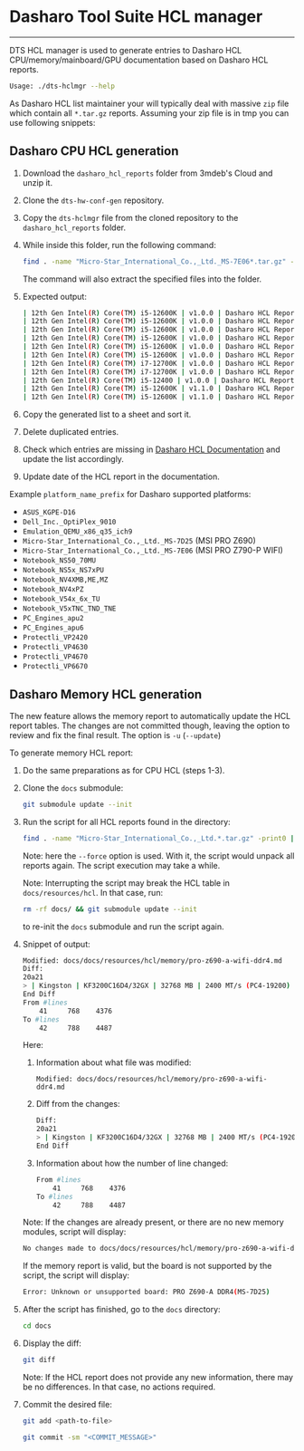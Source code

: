 # Dasharo Tool Suite HCL manager

---

DTS HCL manager is used to generate entries to Dasharo HCL
CPU/memory/mainboard/GPU documentation based on Dasharo HCL reports.

```bash
Usage: ./dts-hclmgr --help
```

As Dasharo HCL list maintainer your will typically deal with massive `zip` file
which contain all `*.tar.gz` reports. Assuming your zip file is in tmp you can
use following snippets:

## Dasharo CPU HCL generation

1. Download the `dasharo_hcl_reports` folder from 3mdeb's Cloud and unzip it.
2. Clone the `dts-hw-conf-gen` repository.
3. Copy the `dts-hclmgr` file from the cloned repository to the
   `dasharo_hcl_reports` folder.
4. While inside this folder, run the following command:

    ```bash
    find . -name "Micro-Star_International_Co.,_Ltd._MS-7E06*.tar.gz" -print0 | xargs -0 -n1 bash -c './dts-hclmgr cpu "$0"'
    ```

    The command will also extract the specified files into the folder.

5. Expected output:

    ```bash
    | 12th Gen Intel(R) Core(TM) i5-12600K | v1.0.0 | Dasharo HCL Report |
    | 12th Gen Intel(R) Core(TM) i5-12600K | v1.0.0 | Dasharo HCL Report |
    | 12th Gen Intel(R) Core(TM) i5-12600K | v1.0.0 | Dasharo HCL Report |
    | 12th Gen Intel(R) Core(TM) i5-12600K | v1.0.0 | Dasharo HCL Report |
    | 12th Gen Intel(R) Core(TM) i5-12600K | v1.0.0 | Dasharo HCL Report |
    | 12th Gen Intel(R) Core(TM) i5-12600K | v1.0.0 | Dasharo HCL Report |
    | 12th Gen Intel(R) Core(TM) i7-12700K | v1.0.0 | Dasharo HCL Report |
    | 12th Gen Intel(R) Core(TM) i7-12700K | v1.0.0 | Dasharo HCL Report |
    | 12th Gen Intel(R) Core(TM) i5-12400 | v1.0.0 | Dasharo HCL Report |
    | 12th Gen Intel(R) Core(TM) i5-12600K | v1.1.0 | Dasharo HCL Report |
    | 12th Gen Intel(R) Core(TM) i5-12600K | v1.1.0 | Dasharo HCL Report |
    ```

6. Copy the generated list to a sheet and sort it.
7. Delete duplicated entries.
8. Check which entries are missing in [Dasharo HCL
   Documentation](https://docs.dasharo.com/unified/msi/hcl/) and update the list
   accordingly.
9. Update date of the HCL report in the documentation.

Example  `platform_name_prefix` for Dasharo supported platforms:

* `ASUS_KGPE-D16`
* `Dell_Inc._OptiPlex_9010`
* `Emulation_QEMU_x86_q35_ich9`
* `Micro-Star_International_Co.,_Ltd._MS-7D25` (MSI PRO Z690)
* `Micro-Star_International_Co.,_Ltd._MS-7E06` (MSI PRO Z790-P WIFI)
* `Notebook_NS50_70MU`
* `Notebook_NS5x_NS7xPU`
* `Notebook_NV4XMB,ME,MZ`
* `Notebook_NV4xPZ`
* `Notebook_V54x_6x_TU`
* `Notebook_V5xTNC_TND_TNE`
* `PC_Engines_apu2`
* `PC_Engines_apu6`
* `Protectli_VP2420`
* `Protectli_VP4630`
* `Protectli_VP4670`
* `Protectli_VP6670`

## Dasharo Memory HCL generation

The new feature allows the memory report to automatically update the HCL report
tables. The changes are not committed though, leaving the option to review and
fix the final result.
The option is `-u` (`--update`)

To generate memory HCL report:

1. Do the same preparations as for CPU HCL (steps 1-3).

1. Clone the `docs` submodule:

    ```bash
    git submodule update --init
    ```

1. Run the script for all HCL reports found in the directory:

    ```bash
    find . -name "Micro-Star_International_Co.,_Ltd.*.tar.gz" -print0 | xargs -0 -n1 bash -c './dts-hclmgr --quiet --force --update  memory "$0"'
    ```

    Note: here the `--force` option is used. With it, the script would unpack
    all reports again. The script execution may take a while.

    Note: Interrupting the script may break the HCL table in
    `docs/resources/hcl`. In that case, run:

    ```bash
    rm -rf docs/ && git submodule update --init
    ```

    to re-init the `docs` submodule and run the script again.

1. Snippet of output:

    ```bash
    Modified: docs/docs/resources/hcl/memory/pro-z690-a-wifi-ddr4.md
    Diff:
    20a21
    > | Kingston | KF3200C16D4/32GX | 32768 MB | 2400 MT/s (PC4-19200) | -/-/&#10004 | v0.4.0 | Dasharo HCL report |
    End Diff
    From #lines
        41     768    4376
    To #lines
        42     788    4487
    ```

    Here:

    1. Information about what file was modified:

        `Modified: docs/docs/resources/hcl/memory/pro-z690-a-wifi-ddr4.md`

    1. Diff from the changes:

        ```bash
        Diff:
        20a21
        > | Kingston | KF3200C16D4/32GX | 32768 MB | 2400 MT/s (PC4-19200) | -/-/&#10004 | v0.4.0 | Dasharo HCL report |
        End Diff
        ```

    1. Information about how the number of line changed:

        ```bash
        From #lines
            41     768    4376
        To #lines
            42     788    4487
        ```

    Note: If the changes are already present, or there are no new memory
    modules, script will display:

      ```bash
      No changes made to docs/docs/resources/hcl/memory/pro-z690-a-wifi-ddr4.md
      ```

    If the memory report is valid, but the board is not supported by the script,
    the script will display:

      ```bash
      Error: Unknown or unsupported board: PRO Z690-A DDR4(MS-7D25)
      ```

1. After the script has finished, go to the `docs` directory:

    ```bash
    cd docs
    ```

1. Display the diff:

    ```bash
    git diff
    ```

    Note: If the HCL report does not provide any new information, there may be
    no differences. In that case, no actions required.

1. Commit the desired file:

    ```bash
    git add <path-to-file>
    ```

    ```bash
    git commit -sm "<COMMIT_MESSAGE>"
    ```
